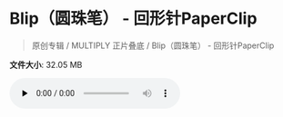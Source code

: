 # Blip（圆珠笔） - 回形针PaperClip

> 原创专辑 / MULTIPLY 正片叠底 / Blip（圆珠笔） - 回形针PaperClip

**文件大小**: 32.05 MB

<audio preload="none" controls><source src="https://file.hsyhx.top/archive/原创专辑/MULTIPLY 正片叠底/Blip（圆珠笔） - 回形针PaperClip.flac" type="audio/mpeg">🤔 您的浏览器不支持此音频格式</audio>
